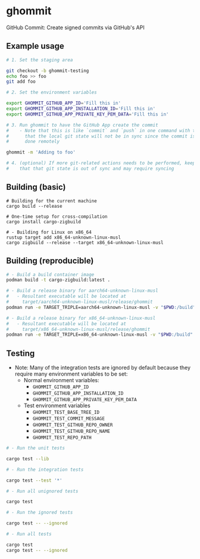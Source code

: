 # ghommit

GitHub Commit: Create signed commits via GitHub's API

## Example usage

```bash
# 1. Set the staging area

git checkout -b ghommit-testing
echo foo >> foo
git add foo

# 2. Set the environment variables

export GHOMMIT_GITHUB_APP_ID='Fill this in'
export GHOMMIT_GITHUB_APP_INSTALLATION_ID='Fill this in'
export GHOMMIT_GITHUB_APP_PRIVATE_KEY_PEM_DATA='Fill this in'

# 3. Run ghommit to have the GitHub App create the commit
#    - Note that this is like `commit` and `push` in one command with the caveat
#      that the local git state will not be in sync since the commit is being
#      done remotely

ghommit -m 'Adding to foo'

# 4. (optional) If more git-related actions needs to be performed, keep in mind
#    that that git state is out of sync and may require syncing
```

## Building (basic)

```shell
# Building for the current machine
cargo build --release

# One-time setup for cross-compilation
cargo install cargo-zigbuild

# - Building for Linux on x86_64
rustup target add x86_64-unknown-linux-musl
cargo zigbuild --release --target x86_64-unknown-linux-musl
```

## Building (reproducible)

```sh
# - Build a build container image
podman build -t cargo-zigbuild:latest .

# - Build a release binary for aarch64-unknown-linux-musl
#   - Resultant executable will be located at
#     target/aarch64-unknown-linux-musl/release/ghommit
podman run -e TARGET_TRIPLE=aarch64-unknown-linux-musl -v "$PWD:/build" --rm cargo-zigbuild:latest

# - Build a release binary for x86_64-unknown-linux-musl
#   - Resultant executable will be located at
#     target/x86_64-unknown-linux-musl/release/ghommit
podman run -e TARGET_TRIPLE=x86_64-unknown-linux-musl -v "$PWD:/build" --rm cargo-zigbuild:latest
```

## Testing

- Note: Many of the integration tests are ignored by default because they
  require many environment variables to be set:
    - Normal environment variables:
        - `GHOMMIT_GITHUB_APP_ID`
        - `GHOMMIT_GITHUB_APP_INSTALLATION_ID`
        - `GHOMMIT_GITHUB_APP_PRIVATE_KEY_PEM_DATA`
    - Test environment variables
        - `GHOMMIT_TEST_BASE_TREE_ID`
        - `GHOMMIT_TEST_COMMIT_MESSAGE`
        - `GHOMMIT_TEST_GITHUB_REPO_OWNER`
        - `GHOMMIT_TEST_GITHUB_REPO_NAME`
        - `GHOMMIT_TEST_REPO_PATH`

```bash
# - Run the unit tests

cargo test --lib

# - Run the integration tests

cargo test --test '*'

# - Run all unignored tests

cargo test

# - Run the ignored tests

cargo test -- --ignored

# - Run all tests

cargo test
cargo test -- --ignored
```
